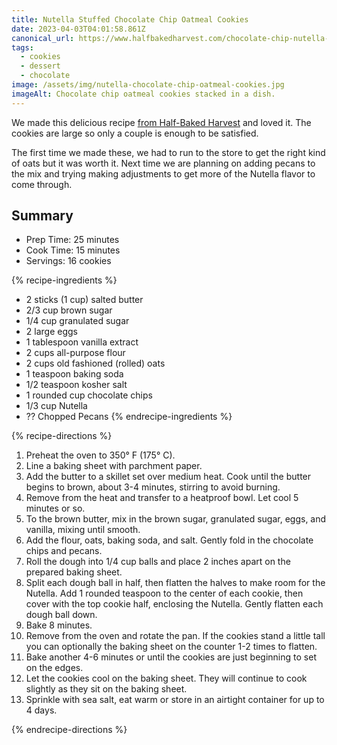```yaml
---
title: Nutella Stuffed Chocolate Chip Oatmeal Cookies
date: 2023-04-03T04:01:58.861Z
canonical_url: https://www.halfbakedharvest.com/chocolate-chip-nutella-oatmeal-cookies/
tags:
  - cookies
  - dessert
  - chocolate
image: /assets/img/nutella-chocolate-chip-oatmeal-cookies.jpg
imageAlt: Chocolate chip oatmeal cookies stacked in a dish.
---
```

We made this delicious recipe [from Half-Baked Harvest](https://www.halfbakedharvest.com/chocolate-chip-nutella-oatmeal-cookies/) and loved it. The cookies are large so only a couple is enough to be satisfied.

The first time we made these, we had to run to the store to get the right kind of oats but it was worth it. Next time we are planning on adding pecans to the mix and trying making adjustments to get more of the Nutella flavor to come through.

## Summary

* Prep Time: 25 minutes
* Cook Time: 15 minutes
* Servings: 16 cookies

{% recipe-ingredients %}

* 2 sticks (1 cup) salted butter
* 2/3 cup brown sugar
* 1/4 cup granulated sugar
* 2 large eggs
* 1 tablespoon vanilla extract
* 2 cups all-purpose flour
* 2 cups old fashioned (rolled) oats
* 1 teaspoon baking soda
* 1/2 teaspoon kosher salt
* 1 rounded cup chocolate chips
* 1/3 cup Nutella
* ?? Chopped Pecans
{% endrecipe-ingredients %}

{% recipe-directions %}

1. Preheat the oven to 350° F (175° C).
1. Line a baking sheet with parchment paper.
1. Add the butter to a skillet set over medium heat. Cook until the butter begins to brown, about 3-4 minutes, stirring to avoid burning.
1. Remove from the heat and transfer to a heatproof bowl. Let cool 5 minutes or so.
1. To the brown butter, mix in the brown sugar, granulated sugar, eggs, and vanilla, mixing until smooth.
1. Add the flour, oats, baking soda, and salt. Gently fold in the chocolate chips and pecans.
1. Roll the dough into 1/4 cup balls and place 2 inches apart on the prepared baking sheet.
1. Split each dough ball in half, then flatten the halves to make room for the Nutella. Add 1 rounded teaspoon to the center of each cookie, then cover with the top cookie half, enclosing the Nutella. Gently flatten each dough ball down.
1. Bake 8 minutes.
1. Remove from the oven and rotate the pan. If the cookies stand a little tall you can optionally the baking sheet on the counter 1-2 times to flatten.
1. Bake another 4-6 minutes or until the cookies are just beginning to set on the edges.
1. Let the cookies cool on the baking sheet. They will continue to cook slightly as they sit on the baking sheet.
1. Sprinkle with sea salt, eat warm or store in an airtight container for up to 4 days.

{% endrecipe-directions %}
